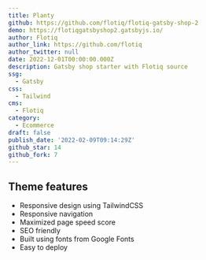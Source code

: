 ```yaml
---
title: Planty
github: https://github.com/flotiq/flotiq-gatsby-shop-2
demo: https://flotiqgatsbyshop2.gatsbyjs.io/
author: Flotiq
author_link: https://github.com/flotiq
author_twitter: null
date: 2022-12-01T00:00:00.000Z
description: Gatsby shop starter with Flotiq source
ssg:
  - Gatsby
css:
  - Tailwind
cms:
  - Flotiq
category:
  - Ecommerce
draft: false
publish_date: '2022-02-09T09:14:29Z'
github_star: 14
github_fork: 7
---
```


## Theme features

- Responsive design using TailwindCSS
- Responsive navigation
- Maximized page speed score
- SEO friendly
- Built using fonts from Google Fonts
- Easy to deploy
